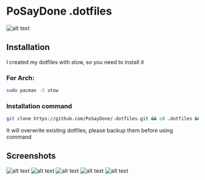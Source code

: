 # PoSayDone .dotfiles
![alt text](https://i.ibb.co/VCwCQLS/dotfiles-min.png)
## Installation
I created my dotfiles with stow, so you need to install it
### For Arch:
```bash
sudo pacman -S stow
```
### Installation command
```bash
git clone https://github.com/PoSayDone/.dotfiles.git && cd .dotfiles && stow */ --adopt                                                                                                                                                               
```
It will overwrite existing dotfiles, please backup them before using command
## Screenshots
![alt text](https://i.imgur.com/C5jqeLX.png)
![alt text](https://i.imgur.com/uXBB0vU.png)
![alt text](https://i.imgur.com/LDkmRIp.png)
![alt text](https://i.imgur.com/dDVwm53.png)
![alt text](https://i.imgur.com/6A2KXeX.png)


